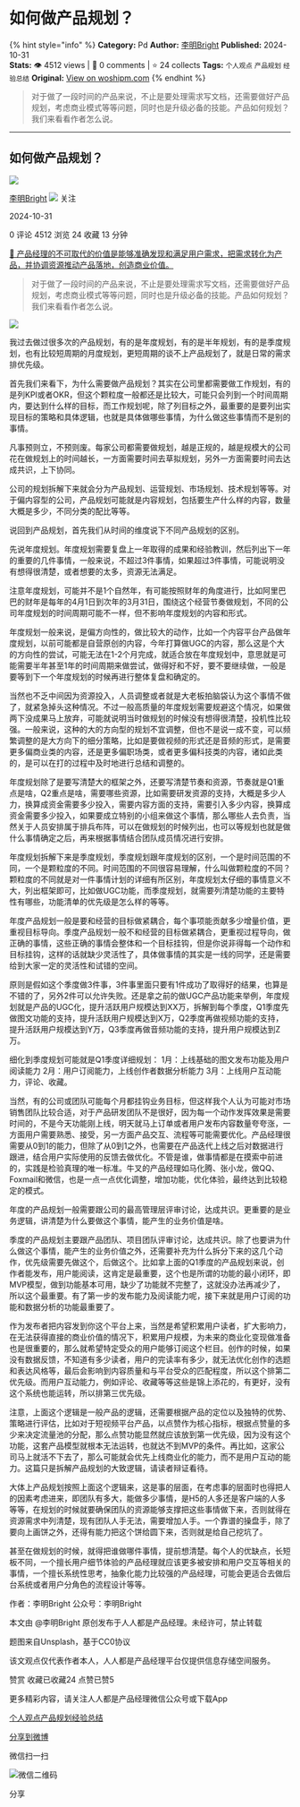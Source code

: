 # 如何做产品规划？
{% hint style="info" %}
**Category:** Pd
**Author:** [李明Bright](https://www.woshipm.com/u/661555)
**Published:** 2024-10-31  
**Stats:** 👁️ 4512 views | 💬 0 comments | ⭐ 24 collects
**Tags:** `个人观点` `产品规划` `经验总结`
**Original:** [View on woshipm.com](https://www.woshipm.com/pd/6134229.html)
{% endhint %}
> 对于做了一段时间的产品来说，不止是要处理需求写文档，还需要做好产品规划，考虑商业模式等等问题，同时也是升级必备的技能。产品如何规划？我们来看看作者怎么说。

---

## 如何做产品规划？

[![](https://static.woshipm.com/view/woshipm_api_def_20241028120350_2983.png?imageView2/1/w/72/h/72/q/100)](https://www.woshipm.com/u/661555)

[李明Bright](https://www.woshipm.com/u/661555) ![](https://static.woshipm.com/tag/1101_1@2x.png) 关注

2024-10-31

0 评论 4512 浏览 24 收藏 13 分钟

[🔗 产品经理的不可取代的价值是能够准确发现和满足用户需求，把需求转化为产品，并协调资源推动产品落地，创造商业价值。](https://ke.qidianla.com/courses/90pm)

> 对于做了一段时间的产品来说，不止是要处理需求写文档，还需要做好产品规划，考虑商业模式等等问题，同时也是升级必备的技能。产品如何规划？我们来看看作者怎么说。

![](https://image.woshipm.com/2023/04/14/5c322fb8-da8d-11ed-96fe-00163e0b5ff3.jpg)

我过去做过很多次的产品规划，有的是年度规划，有的是半年规划，有的是季度规划，也有比较短周期的月度规划，更短周期的谈不上产品规划了，就是日常的需求排优先级。

首先我们来看下，为什么需要做产品规划？其实在公司里都需要做工作规划，有的是列KPI或者OKR，但这个颗粒度一般都还是比较大，可能只会列到一个时间周期内，要达到什么样的目标，而工作规划呢，除了列目标之外，最重要的是要列出实现目标的策略和具体逻辑，也就是具体做哪些事情，为什么做这些事情而不是别的事情。

凡事预则立，不预则废。每家公司都需要做规划，越是正规的，越是规模大的公司花在做规划上的时间越长，一方面需要时间去草拟规划，另外一方面需要时间去达成共识，上下协同。

公司的规划拆解下来就会分为产品规划、运营规划、市场规划、技术规划等等。对于偏内容型的公司，产品规划可能就是内容规划，包括要生产什么样的内容，数量大概是多少，不同分类的配比等等。

说回到产品规划，首先我们从时间的维度说下不同产品规划的区别。

先说年度规划。年度规划需要复盘上一年取得的成果和经验教训，然后列出下一年的重要的几件事情，一般来说，不超过3件事情，如果超过3件事情，可能说明没有想得很清楚，或者想要的太多，资源无法满足。

注意年度规划，可能并不是1个自然年，有可能按照财年的角度进行，比如阿里巴巴的财年是每年的4月1日到次年的3月31日，围绕这个经营节奏做规划，不同的公司年度规划的时间周期可能不一样，但不影响年度规划的内容和形式。

年度规划一般来说，是偏方向性的，做比较大的动作，比如一个内容平台产品做年度规划，以前可能都是自营原创的内容，今年打算做UGC的内容，那么这是个大的方向性的尝试，可能无法在1-2个月完成，就适合放在年度规划中，意思就是可能需要半年甚至1年的时间周期来做尝试，做得好和不好，要不要继续做，一般是要等到下一个年度规划的时候再进行整体复盘和确定的。

当然也不乏中间因为资源投入，人员调整或者就是大老板拍脑袋认为这个事情不做了，就紧急掉头这种情况。不过一般高质量的年度规划需要规避这个情况，如果做两下没成果马上放弃，可能就说明当时做规划的时候没有想得很清楚，投机性比较强。一般来说，这种的大的方向型的规划不宜调整，但也不是说一成不变，可以频繁调整的是大方向下的细分策略，比如是要做视频的形式还是音频的形式，是需要更多偏商业类的内容，还是更多偏职场类，或者更多偏科技类的内容，诸如此类的，是可以在打的过程中及时地进行总结和调整的。

年度规划除了是要写清楚大的框架之外，还要写清楚节奏和资源，节奏就是Q1重点是啥，Q2重点是啥，需要哪些资源，比如需要研发资源的支持，大概是多少人力，换算成资金需要多少投入，需要内容方面的支持，需要引入多少内容，换算成资金需要多少投入，如果要成立特别的小组来做这个事情，那么哪些人去负责，当然关于人员安排属于排兵布阵，可以在做规划的时候列出，也可以等规划也就是做什么事情确定之后，再来根据事情结合团队成员情况进行安排。

年度规划拆解下来是季度规划，季度规划跟年度规划的区别，一个是时间范围的不同，一个是颗粒度的不同。时间范围的不同很容易理解，什么叫做颗粒度的不同？颗粒度的不同就是对一件事情计划的详细有所区别，年度规划太仔细的事情意义不大，列出框架即可，比如做UGC功能，而季度规划，就需要列清楚功能的主要特性有哪些，功能清单的优先级是怎么样的等等。

年度产品规划一般是要和经营的目标做紧耦合，每个事项能贡献多少增量价值，更重视目标导向。季度产品规划一般不和经营的目标做紧耦合，更重视过程导向，做正确的事情，这些正确的事情会整体和一个目标挂钩，但是你说非得每一个动作和目标挂钩，这样的话就缺少灵活性了，具体做事情的其实是一线的同学，还是需要给到大家一定的灵活性和试错的空间。

原则是假如这个季度做3件事，3件事里面只要有1件成功了取得好的结果，也算是不错的了，另外2件可以允许失败。还是拿之前的做UGC产品功能来举例，年度规划就是产品的UGC化，提升活跃用户规模达到XX万，拆解到每个季度，Q1季度先做图文功能的支持，提升活跃用户规模达到X万，Q2季度再做视频功能的支持，提升活跃用户规模达到Y万，Q3季度再做音频功能的支持，提升用户规模达到Z万。

细化到季度规划可能就是Q1季度详细规划： 1月：上线基础的图文发布功能及用户阅读能力 2月：用户订阅能力，上线创作者数据分析能力 3月：上线用户互动能力，评论、收藏。

当然，有的公司或团队可能每个月都挂钩业务目标，但这样我个人认为可能对市场销售团队比较合适，对于产品研发团队不是很好，因为每一个动作发挥效果是需要时间的，不是今天功能刚上线，明天就马上订单或者用户发布内容数量夸夸涨，一方面用户需要熟悉、接受，另一方面产品交互、流程等可能需要优化。产品经理很需要从0到1的能力，但除了从0到1之外，也需要在产品迭代上线之后对数据进行跟进，结合用户实际使用的反馈去做优化。不管是谁，做事情都是在摸索中前进的，实践是检验真理的唯一标准。牛叉的产品经理如马化腾、张小龙，做QQ、Foxmail和微信，也是一点一点优化调整，增加功能，优化体验，最终达到比较稳定的模式。

年度的产品规划一般需要跟公司的最高管理层评审讨论，达成共识。更重要的是业务逻辑，讲清楚为什么要做这个事情，能产生的业务价值是啥。

季度的产品规划主要跟产品团队、项目团队评审讨论，达成共识。除了也要讲为什么做这个事情，能产生的业务价值之外，还需要补充为什么拆分下来的这几个动作，优先级需要先做这个，后做这个。比如拿上面的Q1季度的产品规划来说，创作者能发布，用户能阅读，这肯定是最重要，这个也是所谓的功能的最小闭环，即MVP模型，做到功能基本可用，缺少了功能就不完整了，这就没办法再减少了，所以这个最重要。有了第一步的发布能力及阅读能力呢，接下来就是用户订阅的功能和数据分析的功能最重要了。

作为发布者把内容发到你这个平台上来，当然是希望积累用户读者，扩大影响力，在无法获得直接的商业价值的情况下，积累用户规模，为未来的商业化变现做准备也是很重要的，那么就希望特定受众的用户能够订阅这个栏目。创作的时候，如果没有数据反馈，不知道有多少读者，用户的完读率有多少，就无法优化创作的选题和表达风格等，最后会影响到内容质量和与平台受众的匹配程度，所以这个排第二优先级。而用户互动能力，例如评论、收藏等等这些是锦上添花的，有更好，没有这个系统也能运转，所以排第三优先级。

注意，上面这个逻辑是一般产品的逻辑，还需要根据产品的定位以及独特的优势、策略进行评估，比如对于短视频平台产品，以点赞作为核心指标，根据点赞量的多少来决定流量池的分配，那么点赞功能显然就应该放到第一优先级，因为没有这个功能，这套产品模型就根本无法运转，也就达不到MVP的条件。再比如，这家公司马上就活不下去了，那么可能就会优先上线商业化的能力，而不是用户互动的能力。这篇只是拆解产品规划的大致逻辑，请读者辩证看待。

大体上产品规划按照上面这个逻辑来，这是事的层面，在考虑事的层面时也得把人的因素考虑进来，即团队有多大，能做多少事情，是H5的人多还是客户端的人多等等，在规划的时候就要确保团队的资源能够支撑把这些事情做下来，否则就得在资源需求中列清楚，现有团队人手无法，需要增加人手。一个靠谱的操盘手，除了要向上画饼之外，还得有能力把这个饼给圆下来，否则就是给自己挖坑了。

甚至在做规划的时候，就得把谁做哪件事情，提前想清楚。每个人的优缺点，长短板不同，一个擅长用户细节体验的产品经理就应该更多被安排和用户交互等相关的事情，一个擅长系统性思考，抽象化能力比较强的产品经理，可能会更适合去做后台系统或者用户分角色的流程设计等等。

作者：李明Bright 公众号：李明Bright

本文由 @李明Bright 原创发布于人人都是产品经理。未经许可，禁止转载

题图来自Unsplash，基于CC0协议

该文观点仅代表作者本人，人人都是产品经理平台仅提供信息存储空间服务。

赞赏 收藏已收藏24 点赞已赞5

更多精彩内容，请关注人人都是产品经理微信公众号或下载App

[个人观点](https://www.woshipm.com/tag/%e4%b8%aa%e4%ba%ba%e8%a7%82%e7%82%b9)[产品规划](https://www.woshipm.com/tag/%e4%ba%a7%e5%93%81%e8%a7%84%e5%88%92)[经验总结](https://www.woshipm.com/tag/%e7%bb%8f%e9%aa%8c%e6%80%bb%e7%bb%93)

[分享到微博](https://service.weibo.com/share/share.php?appkey=2775287854&title=如何做产品规划？&url=https://www.woshipm.com/pd/6134229.html&pic=https://image.woshipm.com/2023/04/14/5c322fb8-da8d-11ed-96fe-00163e0b5ff3.jpg)

微信扫一扫

![微信二维码](https://api.pwmqr.com/qrcode/create/?url=https://www.woshipm.com/pd/6134229.html)

分享